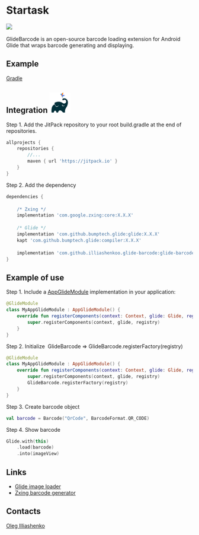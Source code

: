 # Startask
[![](https://jitpack.io/v/illiashenkoo/glide-barcode.svg)](https://jitpack.io/#illiashenkoo/glide-barcode)

GlideBarcode is an open-source barcode loading extension for Android Glide that wraps barcode generating and displaying.

## Example
[Gradle](images/sample_1.png)

## Integration ![Gradle](images/logo_gradle_kotlin.png)
Step 1. Add the JitPack repository to your root build.gradle at the end of repositories.
```groovy
allprojects {
    repositories {
        //...
        maven { url 'https://jitpack.io' }
    }
}
```

Step 2. Add the dependency
```groovy
dependencies {

    /* Zxing */
    implementation 'com.google.zxing:core:X.X.X'

    /* Glide */
    implementation 'com.github.bumptech.glide:glide:X.X.X'
    kapt 'com.github.bumptech.glide:compiler:X.X.X'
    
    implementation 'com.github.illiashenkoo.glide-barcode:glide-barcode:X.X.X'
}
```
## Example of use
Step 1. Include a [AppGlideModule](https://bumptech.github.io/glide/doc/generatedapi.html) implementation in your application:
``` kotlin
@GlideModule
class MyAppGlideModule : AppGlideModule() {
    override fun registerComponents(context: Context, glide: Glide, registry: Registry) {
        super.registerComponents(context, glide, registry)
    }
}
```

Step 2. Initialize  GlideBarcode => GlideBarcode.registerFactory(registry)
``` kotlin
@GlideModule
class MyAppGlideModule : AppGlideModule() {
    override fun registerComponents(context: Context, glide: Glide, registry: Registry) {
        super.registerComponents(context, glide, registry)
        GlideBarcode.registerFactory(registry)
    }
}
```

Step 3. Create barcode object
``` kotlin
val barcode = Barcode("QrCode", BarcodeFormat.QR_CODE)
```

Step 4. Show barcode
``` kotlin
Glide.with(this)
    .load(barcode)
    .into(imageView)
```

## Links

* [Glide image loader](https://github.com/bumptech/glide)
* [Zxing barcode generator](https://github.com/zxing/zxing)

## Contacts

[Oleg Illiashenko](mailto:illiashenkoo.dev@gmail.com)